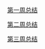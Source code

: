 [第一周总结](https://github.com/saturn-lab/BDMI-2020A/blob/master/Memos/Study-Memo/38-Day1.md)

[第二周总结](https://github.com/saturn-lab/BDMI-2020A/blob/master/Memos/Study-Memo/38-Day2.md)

[第三周总结](https://github.com/saturn-lab/BDMI-2020A/blob/master/Memos/Study-Memo/38-Day3.md)
